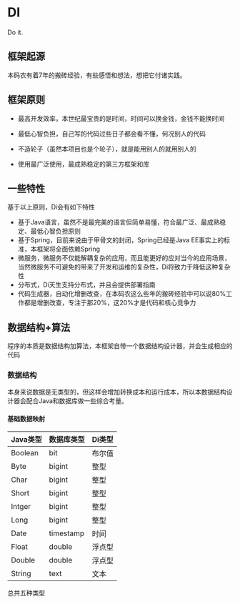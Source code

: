 # DI

Do it.

## 框架起源

本码农有着7年的搬砖经验，有些感悟和想法，想把它付诸实践。

## 框架原则

- 最高开发效率，本世纪最宝贵的是时间，时间可以换金钱，金钱不能换时间

- 最低心智负担，自己写的代码过些日子都会看不懂，何况别人的代码

- 不造轮子（虽然本项目也是个轮子），就是能用别人的就用别人的

- 使用最广泛使用，最成熟稳定的第三方框架和库

## 一些特性

基于以上原则，Di会有如下特性

- 基于Java语言，虽然不是最完美的语言但简单易懂，符合最广泛、最成熟稳定、最低心智负担原则
- 基于Spring，目前来说由于甲骨文的封闭，Spring已经是Java EE事实上的标准，本框架将全面依赖Spring
- 微服务，微服务不仅能解耦复杂的应用，而且能更好的应对当今的应用场景，当然微服务不可避免的带来了开发和运维的复杂性，Di将致力于降低这种复杂性
- 分布式，Di天生支持分布式，并且会提供部署指南
- 代码生成器，自动化增删改查，在本码农这么些年的搬砖经验中可以说80%工作都是增删改查，专注于那20%，这20%才是代码和核心竞争力

## 数据结构+算法

程序的本质是数据结构加算法，本框架自带一个数据结构设计器，并会生成相应的代码

### 数据结构

本身来说数据是无类型的，但这样会增加转换成本和运行成本，所以本数据结构设计器会配合Java和数据库做一些综合考量。

#### 基础数据映射

|Java类型|数据库类型|Di类型|
|-|-|-|
|Boolean|bit|布尔值
|Byte|bigint|整型
|Char|bigint|整型
|Short|bigint|整型
|Intger|bigint|整型
|Long|bigint|整型
|Date|timestamp|时间
|Float|double|浮点型
|Double|double|浮点型
|String|text|文本

总共五种类型